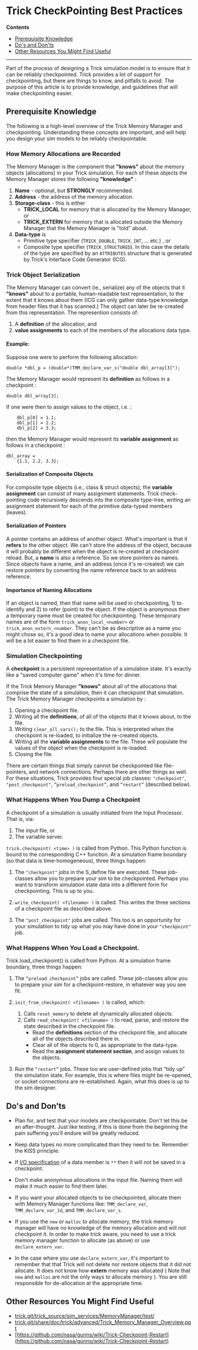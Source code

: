 # Trick CheckPointing Best Practices

**Contents**

* [Prerequisite Knowledge](#prerequisite-knowledge)<br>
* [Do's and Don'ts](#guidelines)<br>
* [Other Resources You Might Find Useful](#other-resources)<br>

***

Part of the process of designing a Trick simulation model is to ensure that it can be reliably checkpointed. Trick provides a lot of support for checkpointing, but there are things to know, and pitfalls to avoid. The purpose of this article is to provide knowledge, and guidelines that will make checkpointing easier.

<a id=prerequisite-knowledge></a>
## Prerequisite Knowledge

The following is a high-level overview of the Trick Memory Manager and checkpointing. Understanding these concepts are important, and will help you design your sim models to be reliably checkpointable.

<a id=how-memory-allocations-are-recorded></a>
### How Memory Allocations are Recorded

The Memory Manager is the component that **"knows"** about the memory objects (allocations) in your Trick simulation. For each of these objects the Memory Manager stores the following **"knowledge"** :

1. **Name** - optional, but **STRONGLY** recommended.
2. **Address** - the address of the memory allocation.
3. **Storage-class** - this is either
 	* **TRICK\_LOCAL** for memory that is allocated by the Memory Manager, or
	* **TRICK\_EXTERN** for memory that is allocated outside the Memory Manager that the Memory Manager is "told" about.
4. **Data-type** is
	* Primitive type specifier (```TRICK_DOUBLE```, ```TRICK_INT```, ... etc.) , or
	* Composite type specifier (```TRICK_STRUCTURED```). In this case the details of the type are specified by an ```ATTRIBUTES``` structure that is generated by Trick's Interface Code Generator (ICG).

<a id=trick-object-serialization></a>
### Trick Object Serialization

The Memory Manager can convert (ie., serialize) any of the objects that it **"knows"** about to a portable, human-readable text representation, to the extent that it knows about them (ICG can only gather data-type knowledge from header files that it has scanned.) The object can later be re-created from this representation. The represention consists of:

1. A **definition** of the allocation, and 
2. **value assignments** to each of the members of the allocations data type.

#### Example:

Suppose one were to perform the following allocation: 

```double *dbl_p = (double*)TMM_declare_var_s("double dbl_array[3]");```

The Memory Manager would represent its **definition** as follows in a checkpoint :

```
double dbl_array[3];
```

If one were then to assign values to the object, i.e. :

```
    dbl_p[0] = 1.1;
    dbl_p[1] = 2.2;
    dbl_p[2] = 3.3;
```

then the Memory Manager would represent its **variable assignment** as follows in a checkpoint :

```
dbl_array = 
    {1.1, 2.2, 3.3};
```
<a id=serialization-of-composite-objects></a>
#### Serialization of Composite Objects
For composite type objects (i.e., class & struct objects), the **variable assignment** can consist of many assignment statements. Trick check-pointing code recursively descends into the composite type-tree, writing an assignment statement for each of the primitive data-typed members (leaves).

<a id=serialization-of-pointers></a>
#### Serialization of Pointers
A pointer contains an address of another object. What's important is that it **refers** to the other object. We can't store the address of the object, because it will probably be different when the object is re-created at checkpoint reload. But, a **name** is also a reference. So we store pointers as names. Since objects have a name, and an address (once it's re-created) we can restore pointers by converting the name reference back to an address reference.

<a id=importance-of-naming-allocations></a>
#### Importance of Naming Allocations
If an object is named, then that name will be used in checkpointing, 1) to identify and 2) to refer (point) to the object. If the object is anonymous then a temporary name must be created for checkpointing. These temporary names are of the form ```trick_anon_local_<number>``` or ```trick_anon_extern_<number```. They can't be as descriptive as a name you might chose so, it's a good idea to name your allocations when possible. It will be a lot easier to find them in a checkpoint file.

<a id=simulation-checkpointing></a>
### Simulation Checkpointing

A **checkpoint** is a persistent representation of a simulation state. It's exactly like a "saved computer game" when it's time for dinner.

If the Trick Memory Manager **"knows"** about all of the allocations that comprise the state of a simulation, then it can checkpoint that simulation. The Trick Memory Manager checkpoints a simulation by :

1. Opening a checkpoint file.
1. Writing all the **definitions**, of all of the objects that it knows about, to the file.
2. Writing ```clear_all_vars();``` to the file. This is interpreted when the checkpoint is re-loaded, to initialize the re-created objects.
3. Writing all the **variable assignments** to the file. These will populate the values of the object when the checkpoint is re-loaded.
4. Closing the file.
  
There are certain things that simply cannot be checkpointed like file-pointers, and network connections. Perhaps there are other things as well. For these situations, Trick provides four special job classes: ```"checkpoint"```, ```"post_checkpoint"```, ```“preload_checkpoint”```, and ```“restart”``` (described below).

<a id=dumping-a-checkpoint></a>
### What Happens When You Dump a Checkpoint

A checkpoint of a simulation is usually initiated from the Input Processor. That is, via:

1. The input file, or
2. The variable server.
 
```trick.checkpoint( <time> )``` is called from Python. This Python function is bound to the corresponding C++ function. At a simulation frame boundary (so that data is time-homogeneous), three things happen:

1. The ```"checkpoint"``` jobs in the S_define file are executed. These job-classes allow you to prepare your sim to be checkpointed. Perhaps you want to transform simulation state data into a different form for checkpointing. This is up to you.

2. ```write_checkpoint( <filename> )``` is called. This writes the three sections of a checkpoint file as described above.
	
3. The ```"post_checkpoint"``` jobs are called. This too is an opportunity for your simulatiion to tidy up what you may have done in your ```"checkpoint"``` job. 

<a id=loading-a-checkpoint></a>
### What Happens When You Load a Checkpoint.
Trick.load_checkpoint() is called from Python.
At a simulation frame boundary, three things happen:

1. The ```“preload_checkpoint”``` jobs are called. These job-classes allow you to prepare your sim for a checkpoint-restore, in whatever way you see fit.
 
2. ```init_from_checkpoint( <filename> )``` is called, which:

	1. Calls ```reset_memory``` to delete all dynamically allocated objects.
	2. Calls ```read_checkpoint( <filename> )``` to read, parse, and restore the state described in the checkpoint file.
		* Read the **definitions** section of the checkpoint file, and allocate all of the objects described there in.
		* Clear all of the objects to 0, as appropriate to the data-type.
		* Read the **assignment statement section**, and assign values to the objects.

3. Run the ```“restart”``` jobs. These too are user-defined jobs that “tidy up” the simulation state. For example, this is where files might be re-opened, or socket connections are re-established. Again, what this does is up to the sim designer.
 
<a id=guidelines></a>
## Do's and Don'ts
* Plan for, and test that your models are checkpointable. Don't let this be an after-thought. Just like testing, if this is done from the beginning the pain suffering you’ll endure will be greatly reduced.

* Keep data types no more complicated than they need to be. Remember the KISS principle.

* If [I/O specification](https://nasa.github.io/trick/tutorial/ATutAnalyticSim#the-inputoutput-io-specification) of a data member is ```**``` then it will not be saved in a checkpoint. 

* Don't make anonymous allocations in the input file. Naming them will make it much easier to find them later.

* If you want your allocated objects to be checkpointed, allocate them with Memory Manager functions like: ```TMM_declare_var```, ```TMM_declare_var_1d```, and ```TMM_declare_var_s```.

* If you use the ```new``` or ```malloc``` to allocate memory, the trick memory manager will have no knowledge of the memory allocation and will not checkpoint it. In order to make trick aware, you need to use a trick memory manager function to allocate (as above) or use ```declare_extern_var```.

* In the case where you use ```declare_extern_var```, it's important to remember that that Trick will not delete nor restore objects that it did not allocate. It does not know how **extern** memory was allocated ( Note that ```new``` and ```malloc``` are not the only ways to allocate memory ). You are still responsible for de-allocation at the appropriate time.

<a id=other-resources></a>
## Other Resources You Might Find Useful
* [trick.git/trick_source/sim_services/MemoryManager/test/](trick.git/trick_source/sim_services/MemoryManager/test/)
* [trick.git/share/doc/trick/advanced/Trick_Memory_Manager_Overview.ppt](trick.git/share/doc/trick/advanced/Trick_Memory_Manager_Overview.ppt)
* [https://github.com/nasa/gunns/wiki/Trick-Checkpoint-Restart](https://github.com/nasa/gunns/wiki/Trick-Checkpoint-Restart)
